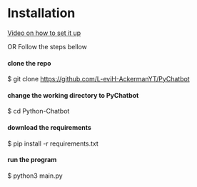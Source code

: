 # Installation 
[Video on how to set it up](https://youtu.be/owgf1KmZaPI)


OR Follow the steps bellow



#### clone the repo  
$ git clone https://github.com/L-eviH-AckermanYT/PyChatbot

#### change the working directory to PyChatbot  
$ cd Python-Chatbot

#### download the requirements  
$ pip install -r requirements.txt

#### run the program
$ python3 main.py
